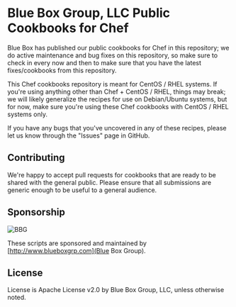 Blue Box Group, LLC Public Cookbooks for Chef
=============================================

Blue Box has published our public cookbooks for Chef in this repository; we do active
maintenance and bug fixes on this repository, so make sure to check in every
now and then to make sure that you have the latest fixes/cookbooks from this
repository.

This Chef cookbooks repository is meant for CentOS / RHEL systems.  If you're
using anything other than Chef + CentOS / RHEL, things may break; we will
likely generalize the recipes for use on Debian/Ubuntu systems, but for now,
make sure you're using these Chef cookbooks with CentOS / RHEL systems only.

If you have any bugs that you've uncovered in any of these recipes, please let
us know through the "Issues" page in GitHub.

Contributing
------------
We're happy to accept pull requests for cookbooks that are ready to be shared with
the general public.  Please ensure that all submissions are generic enough to be
useful to a general audience.

Sponsorship
-----------
![BBG](http://www.bluebox.net/assets/69/BBG_logo.png)

These scripts are sponsored and maintained by [http://www.blueboxgrp.com](Blue Box Group).

License
-------
License is Apache License v2.0 by Blue Box Group, LLC, unless otherwise noted.
